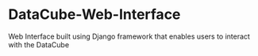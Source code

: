 # DataCube-Web-Interface
Web Interface built using Django framework that enables users to interact with the DataCube 
